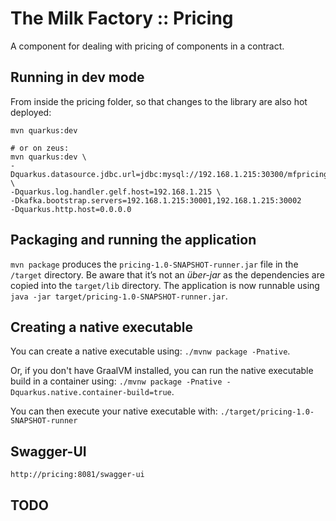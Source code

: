 # The Milk Factory :: Pricing

A component for dealing with pricing of components in a contract.

## Running in dev mode

From inside the pricing folder, so that changes to the library are also hot deployed:

```
mvn quarkus:dev

# or on zeus:
mvn quarkus:dev \
-Dquarkus.datasource.jdbc.url=jdbc:mysql://192.168.1.215:30300/mfpricing \
-Dquarkus.log.handler.gelf.host=192.168.1.215 \
-Dkafka.bootstrap.servers=192.168.1.215:30001,192.168.1.215:30002
-Dquarkus.http.host=0.0.0.0
```

## Packaging and running the application

`mvn package` produces the `pricing-1.0-SNAPSHOT-runner.jar` file in the `/target` directory.
Be aware that it’s not an _über-jar_ as the dependencies are copied into the `target/lib` directory.
The application is now runnable using `java -jar target/pricing-1.0-SNAPSHOT-runner.jar`.

## Creating a native executable

You can create a native executable using: `./mvnw package -Pnative`.

Or, if you don't have GraalVM installed, 
you can run the native executable build in a container using: 
`./mvnw package -Pnative -Dquarkus.native.container-build=true`.

You can then execute your native executable with: `./target/pricing-1.0-SNAPSHOT-runner`

## Swagger-UI

    http://pricing:8081/swagger-ui

## TODO

